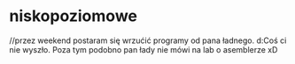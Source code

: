 niskopoziomowe
==============
//przez weekend postaram się wrzućić programy od pana ładnego.
d:Coś ci nie wyszło. Poza tym podobno pan łady nie mówi na lab o asemblerze xD
